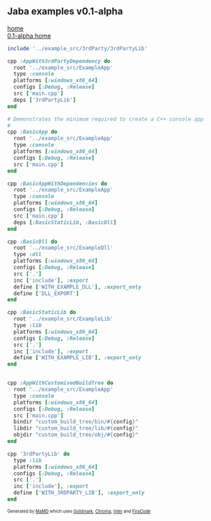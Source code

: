 ## Jaba examples v0.1-alpha
[home](../index.html)  
[0.1-alpha home](index.html)
```ruby
include '../example_src/3rdParty/3rdPartyLib'

cpp :AppWith3rdPartyDependency do
  root '../example_src/ExampleApp'
  type :console
  platforms [:windows_x86_64]
  configs [:Debug, :Release]
  src ['main.cpp']
  deps ['3rdPartyLib']
end
```

```ruby
# Demonstrates the minimum required to create a C++ console app
#
cpp :BasicApp do
  root '../example_src/ExampleApp'
  type :console
  platforms [:windows_x86_64]
  configs [:Debug, :Release]
  src ['main.cpp']
end
```

```ruby
cpp :BasicAppWithDependencies do
  root '../example_src/ExampleApp'
  type :console
  platforms [:windows_x86_64]
  configs [:Debug, :Release]
  src ['main.cpp']
  deps [:BasicStaticLib, :BasicDll]
end
```

```ruby
cpp :BasicDll do
  root '../example_src/ExampleDll'
  type :dll
  platforms [:windows_x86_64]
  configs [:Debug, :Release]
  src ['.']
  inc ['include'], :export
  define ['WITH_EXAMPLE_DLL'], :export_only
  define ['DLL_EXPORT']
end
```

```ruby
cpp :BasicStaticLib do
  root '../example_src/ExampleLib'
  type :lib
  platforms [:windows_x86_64]
  configs [:Debug, :Release]
  src ['.']
  inc ['include'], :export
  define ['WITH_EXAMPLE_LIB'], :export_only
end
```

```ruby
```

```ruby
cpp :AppWithCustomisedBuildTree do
  root '../example_src/ExampleApp'
  type :console
  platforms [:windows_x86_64]
  configs [:Debug, :Release]
  src ['main.cpp']
  bindir "custom_build_tree/bin/#{config}"
  libdir "custom_build_tree/lib/#{config}"
  objdir "custom_build_tree/obj/#{config}"
end
```

```ruby
cpp '3rdPartyLib' do
  type :lib
  platforms [:windows_x86_64]
  configs [:Debug, :Release]
  src ['.']
  inc ['include'], :export
  define ['WITH_3RDPARTY_LIB'], :export_only
end
```

<sub><sup>Generated by <a href="https://github.com/ishani/MaMD">MaMD</a> which uses <a href="https://github.com/yuin/goldmark">Goldmark</a>, <a href="https://github.com/alecthomas/chroma">Chroma</a>, <a href="https://rsms.me/inter">Inter</a> and <a href="https://github.com/tonsky/FiraCode">FiraCode</a></sup></sub>
